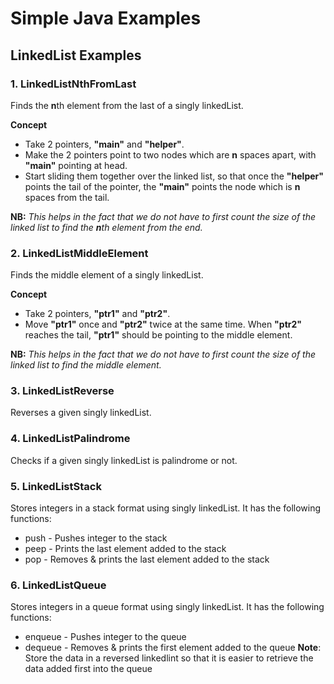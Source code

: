 # Simple Java Examples

## LinkedList Examples

### 1. LinkedListNthFromLast
Finds the **n**th element from the last of a singly linkedList.

**Concept**
* Take 2 pointers, **"main"** and **"helper"**.
* Make the 2 pointers point to two nodes which are **n** spaces apart, with **"main"** pointing at head.
* Start sliding them together over the linked list, so that once the **"helper"** points the tail of the pointer, the **"main"** points the node which is **n** spaces from the tail.

**NB:** *This helps in the fact that we do not have to first count the size of the linked list to find the **n**th element from the end.*

### 2. LinkedListMiddleElement
Finds the middle element of a singly linkedList.

**Concept**
* Take 2 pointers, **"ptr1"** and **"ptr2"**.
* Move **"ptr1"** once and **"ptr2"** twice at the same time. When **"ptr2"** reaches the tail, **"ptr1"** should be pointing to the middle element.

**NB:** *This helps in the fact that we do not have to first count the size of the linked list to find the middle element.*

### 3. LinkedListReverse
Reverses a given singly linkedList.

### 4. LinkedListPalindrome
Checks if a given singly linkedList is palindrome or not.

### 5. LinkedListStack
Stores integers in a stack format using singly linkedList. It has the following functions:
* push - Pushes integer to the stack
* peep - Prints the last element added to the stack
* pop - Removes & prints the last element added to the stack

### 6. LinkedListQueue
Stores integers in a queue format using singly linkedList. It has the following functions:
* enqueue - Pushes integer to the queue
* dequeue - Removes & prints the first element added to the queue
**Note**: Store the data in a reversed linkedlint so that it is easier to retrieve the data added first into the queue